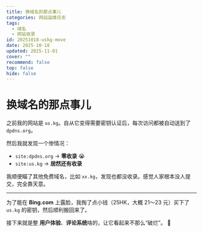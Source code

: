 ```yaml
---
title: 换域名的那点事儿
categories: 网站运维日志
tags:
  - 域名
  - 网站收录
id: 20251018-uskg-move
date: 2025-10-18
updated: 2025-11-01
cover: ""
recommend: false
top: false
hide: false
---
```


# 换域名的那点事儿

之前我的网站是 `us.kg`。自从它变得需要密钥认证后，每次访问都被自动送到了 `dpdns.org`。  

然后我就发现一个惨情况：  

- `site:dpdns.org` → **零收录** 😭  
- `site:us.kg` → **居然还有收录**  

我顺便瞄了其他免费域名，比如 `xx.kg`，发现也都没收录。感觉人家根本没人提交，完全靠天意。  

---

为了能在 **Bing.com** 上露脸，我掏了点小钱（25HK，大概 21～23 元）买下了 `us.kg` 的密钥，然后顺利搬回来了。  

接下来就是整 **用户体验**、**评论系统**啥的，让它看起来不那么“破烂”。 💪
